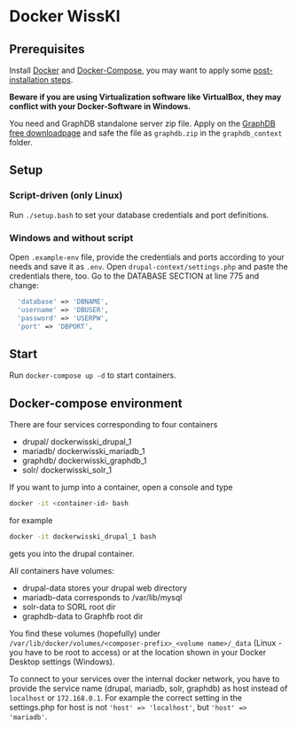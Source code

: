 # Docker WissKI

## Prerequisites
Install [Docker](https://docs.docker.com/get-docker/) and [Docker-Compose](https://docs.docker.com/compose/install/), you may want to apply some [post-installation steps](https://docs.docker.com/engine/install/linux-postinstall/). 

**Beware if you are using Virtualization software like VirtualBox, they may conflict with your Docker-Software in Windows.**

You need and GraphDB standalone server zip file. Apply on the [GraphDB free downloadpage](https://www.ontotext.com/products/graphdb/graphdb-free/) and safe the file as `graphdb.zip` in the `graphdb_context` folder. 
## Setup
### Script-driven (only Linux)
Run `./setup.bash` to set your database credentials and port definitions.
### Windows and without script
Open `.example-env` file, provide the credentials and ports according to your needs and save it as `.env`.
Open `drupal-context/settings.php` and paste the credentials there, too. Go to the DATABASE SECTION at line 775 and change:
~~~php
  'database' => 'DBNAME',
  'username' => 'DBUSER',
  'password' => 'USERPW',
  'port' => 'DBPORT',
 ~~~
## Start
Run `docker-compose up -d` to start containers.

## Docker-compose environment
There are four services corresponding to four containers
- drupal/ dockerwisski_drupal_1
- mariadb/ dockerwisski_mariadb_1
- graphdb/ dockerwisski_graphdb_1
- solr/ dockerwisski_solr_1

If you want to jump into a container, open a console and type
~~~bash
docker -it <container-id> bash
~~~
for example 
~~~bash
docker -it dockerwisski_drupal_1 bash
~~~
gets you into the drupal container.

All containers have volumes:
- drupal-data stores your drupal web directory
- mariadb-data corresponds to /var/lib/mysql
- solr-data to SORL root dir
- graphdb-data to Graphfb root dir

You find these volumes (hopefully) under `/var/lib/docker/volumes/<composer-prefix>_<volume name>/_data` (Linux - you have to be root to access) or at the location shown in your Docker Desktop settings (Windows).

To connect to your services over the internal docker network, you have to provide the service name (drupal, mariadb, solr, graphdb) as host instead of `localhost` or `172.168.0.1`. For example the correct setting in the settings.php for host is not  `'host' => 'localhost'`, but  `'host' => 'mariadb'`. 